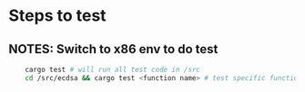 # Steps to test

## NOTES: Switch to x86 env to do test

```bash
    cargo test # will run all test code in /src
    cd /src/ecdsa && cargo test <function name> # test specific function
```